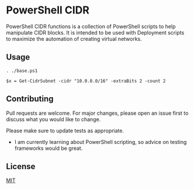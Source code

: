 # PowerShell CIDR

PowerShell CIDR functions is a collection of PowerShell scripts to help manipulate CIDR blocks. 
It is intended to be used with Deployment scripts to maximize the automation of creating virtual networks.

## Usage

```pwsh
. ./base.ps1

$x = Get-CidrSubnet -cidr "10.0.0.0/16" -extraBits 2 -count 2

```

## Contributing
Pull requests are welcome. For major changes, please open an issue first to discuss what you would like to change.

Please make sure to update tests as appropriate.

- I am currently learning about PowerShell scripting, so advice on testing frameworks would be great.

## License
[MIT](https://choosealicense.com/licenses/mit/)